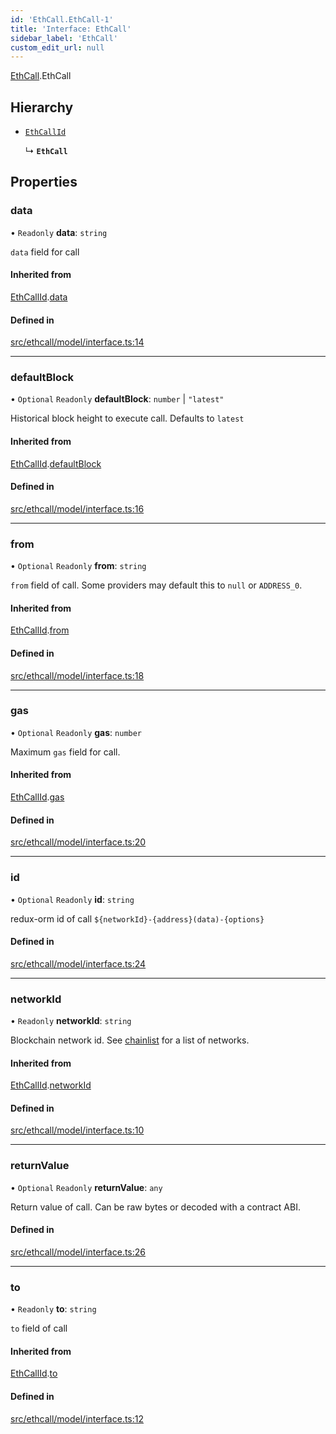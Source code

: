 ```yaml
---
id: 'EthCall.EthCall-1'
title: 'Interface: EthCall'
sidebar_label: 'EthCall'
custom_edit_url: null
---
```


[EthCall](../namespaces/EthCall.md).EthCall

## Hierarchy

-   [`EthCallId`](EthCall.EthCallId.md)

    ↳ **`EthCall`**

## Properties

### data

• `Readonly` **data**: `string`

`data` field for call

#### Inherited from

[EthCallId](EthCall.EthCallId.md).[data](EthCall.EthCallId.md#data)

#### Defined in

[src/ethcall/model/interface.ts:14](https://github.com/leovigna/web3-redux/blob/eb7b6c0/src/ethcall/model/interface.ts#L14)

---

### defaultBlock

• `Optional` `Readonly` **defaultBlock**: `number` \| `"latest"`

Historical block height to execute call. Defaults to `latest`

#### Inherited from

[EthCallId](EthCall.EthCallId.md).[defaultBlock](EthCall.EthCallId.md#defaultblock)

#### Defined in

[src/ethcall/model/interface.ts:16](https://github.com/leovigna/web3-redux/blob/eb7b6c0/src/ethcall/model/interface.ts#L16)

---

### from

• `Optional` `Readonly` **from**: `string`

`from` field of call. Some providers may default this to `null` or `ADDRESS_0`.

#### Inherited from

[EthCallId](EthCall.EthCallId.md).[from](EthCall.EthCallId.md#from)

#### Defined in

[src/ethcall/model/interface.ts:18](https://github.com/leovigna/web3-redux/blob/eb7b6c0/src/ethcall/model/interface.ts#L18)

---

### gas

• `Optional` `Readonly` **gas**: `number`

Maximum `gas` field for call.

#### Inherited from

[EthCallId](EthCall.EthCallId.md).[gas](EthCall.EthCallId.md#gas)

#### Defined in

[src/ethcall/model/interface.ts:20](https://github.com/leovigna/web3-redux/blob/eb7b6c0/src/ethcall/model/interface.ts#L20)

---

### id

• `Optional` `Readonly` **id**: `string`

redux-orm id of call `${networkId}-{address}(data)-{options}`

#### Defined in

[src/ethcall/model/interface.ts:24](https://github.com/leovigna/web3-redux/blob/eb7b6c0/src/ethcall/model/interface.ts#L24)

---

### networkId

• `Readonly` **networkId**: `string`

Blockchain network id.
See [chainlist](https://chainlist.org/) for a list of networks.

#### Inherited from

[EthCallId](EthCall.EthCallId.md).[networkId](EthCall.EthCallId.md#networkid)

#### Defined in

[src/ethcall/model/interface.ts:10](https://github.com/leovigna/web3-redux/blob/eb7b6c0/src/ethcall/model/interface.ts#L10)

---

### returnValue

• `Optional` `Readonly` **returnValue**: `any`

Return value of call. Can be raw bytes or decoded with a contract ABI.

#### Defined in

[src/ethcall/model/interface.ts:26](https://github.com/leovigna/web3-redux/blob/eb7b6c0/src/ethcall/model/interface.ts#L26)

---

### to

• `Readonly` **to**: `string`

`to` field of call

#### Inherited from

[EthCallId](EthCall.EthCallId.md).[to](EthCall.EthCallId.md#to)

#### Defined in

[src/ethcall/model/interface.ts:12](https://github.com/leovigna/web3-redux/blob/eb7b6c0/src/ethcall/model/interface.ts#L12)
